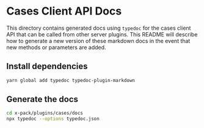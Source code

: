 # Cases Client API Docs

This directory contains generated docs using `typedoc` for the cases client API that can be called from other server
plugins. This README will describe how to generate a new version of these markdown docs in the event that new methods
or parameters are added.

## Install dependencies

```bash
yarn global add typedoc typedoc-plugin-markdown
```

## Generate the docs

```bash
cd x-pack/plugins/cases/docs
npx typedoc --options typedoc.json
```
